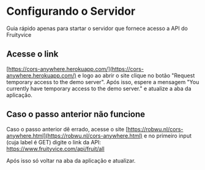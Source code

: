 # Configurando o Servidor

Guia rápido apenas para startar o servidor que fornece acesso a API do Fruityvice

## Acesse o link

[https://cors-anywhere.herokuapp.com/](https://cors-anywhere.herokuapp.com/) e logo ao abrir o site clique no botão "Request temporary access to the demo server". Após isso, espere a mensagem "You currently have temporary access to the demo server." e atualize a aba da aplicação.


## Caso o passo anterior não funcione

Caso o passo anterior dê errado, acesse o site [https://robwu.nl/cors-anywhere.html](https://robwu.nl/cors-anywhere.html) e no primeiro input (cuja label é GET) digite o link da API: https://www.fruityvice.com/api/fruit/all

Após isso só voltar na aba da aplicação e atualizar.
